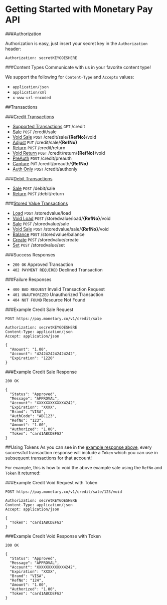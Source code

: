 # Getting Started with Monetary Pay API
###Authorization

Authorization is easy, just insert your secret key in the `Authorization` header:

`Authorization: secretKEYGOESHERE`
  
###Content Types
Communicate with us in your favorite content type!

We support the following for `Content-Type` and `Accepts` values:

* `application/json`
* `application/xml`
* `x-www-url-encoded`

##Transactions

###[Credit Transactions](CREDIT.md)
* [Supported Transactions](CREDIT.md#supported-transactions) `GET` /credit
* [Sale](CREDIT.md#sale) `POST` /credit/sale
* [Void Sale](CREDIT.md#void-sale) `POST` /credit/sale/**{RefNo}**/void
* [Adjust](CREDIT.md#adjust) `PUT` /credit/sale/**{RefNo}**
* [Return](CREDIT.md#return) `POST` /credit/return
* [Void Return](CREDIT.md#void-return) `POST` /credit/return/**{RefNo}**/void
* [PreAuth](CREDIT.md#preauth) `POST` /credit/preauth
* [Capture](CREDIT.md#capture) `PUT` /credit/preauth/**{RefNo}**
* [Auth Only](CREDIT.md#auth-only) `POST` /credit/authonly

###[Debit Transactions](DEBIT.md)
* [Sale](DEBIT.md#sale) `POST` /debit/sale
* [Return](DEBIT.md#return) `POST` /debit/return

###[Stored Value Transactions](STOREDVALUE.md)
* [Load](STOREDVALUE.md#load) `POST` /storedvalue/load
* [Void Load](STOREDVALUE.md#void-load) `POST` /storedvalue/load/**{RefNo}**/void
* [Sale](STOREDVALUE.md#sale) `POST` /storedvalue/sale
* [Void Sale](STOREDVALUE.md#void-sale) `POST` /storedvalue/sale/**{RefNo}**/void
* [Balance](STOREDVALUE.md#balance) `POST` /storedvalue/balance
* [Create](STOREDVALUE.md#create) `POST` /storedvalue/create
* [Set](STOREDVALUE.md#set) `POST` /storedvalue/set

###Success Responses
* ```200 OK``` Approved Transaction
* ```402 PAYMENT REQUIRED``` Declined Transaction

###Failure Responses
* ```400 BAD REQUEST``` Invalid Transaction Request
* ```401 UNAUTHORIZED``` Unauthorized Transaction
* ```404 NOT FOUND``` Resource Not Found

###Example Credit Sale Request

```
POST https://pay.monetary.co/v1/credit/sale

Authorization: secretKEYGOESHERE
Content-Type: application/json
Accept: application/json

{
  "Amount": "1.00",
  "Account": "4242424242424242",
  "Expiration": "1220"
}
```

###Example Credit Sale Response
```
200 OK

{
  "Status": "Approved",
  "Message": "APPROVAL",
  "Account": "XXXXXXXXXXXX4242",
  "Expiration": "XXXX",
  "Brand": "VISA",
  "AuthCode": "ABC123",
  "RefNo": "123",
  "Amount": "1.00",
  "Authorized": "1.00",
  "Token": "card1ABCDEFG2"
}
```

##Using Tokens
As you can see in the [example response above](#example-sale-response), every successful transaction response will include a `Token` which you can use in subsequent transactions for that account!

For example, this is how to void the above example sale using the `RefNo` and `Token` it returned:

###Example Credit Void Request with Token

```
POST https://pay.monetary.co/v1/credit/sale/123/void

Authorization: secretKEYGOESHERE
Content-Type: application/json
Accept: application/json

{
  "Token": "card1ABCDEFG2"
}
```

###Example Credit Void Response with Token
```
200 OK

{
  "Status": "Approved",
  "Message": "APPROVAL",
  "Account": "XXXXXXXXXXXX4242",
  "Expiration": "XXXX",
  "Brand": "VISA",
  "RefNo": "124",
  "Amount": "1.00",
  "Authorized": "1.00",
  "Token": "card1ABCDEFG2"
}
```
